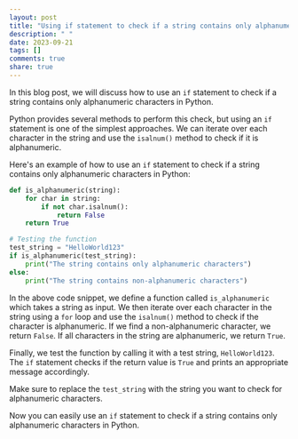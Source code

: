 ```yaml
---
layout: post
title: "Using if statement to check if a string contains only alphanumeric characters in Python"
description: " "
date: 2023-09-21
tags: []
comments: true
share: true
---
```


In this blog post, we will discuss how to use an `if` statement to check if a string contains only alphanumeric characters in Python. 

Python provides several methods to perform this check, but using an `if` statement is one of the simplest approaches. We can iterate over each character in the string and use the `isalnum()` method to check if it is alphanumeric.

Here's an example of how to use an `if` statement to check if a string contains only alphanumeric characters in Python:

```python
def is_alphanumeric(string):
    for char in string:
        if not char.isalnum():
            return False
    return True

# Testing the function
test_string = "HelloWorld123"
if is_alphanumeric(test_string):
    print("The string contains only alphanumeric characters")
else:
    print("The string contains non-alphanumeric characters")
```

In the above code snippet, we define a function called `is_alphanumeric` which takes a string as input. We then iterate over each character in the string using a `for` loop and use the `isalnum()` method to check if the character is alphanumeric. If we find a non-alphanumeric character, we return `False`. If all characters in the string are alphanumeric, we return `True`.

Finally, we test the function by calling it with a test string, `HelloWorld123`. The `if` statement checks if the return value is `True` and prints an appropriate message accordingly.

Make sure to replace the `test_string` with the string you want to check for alphanumeric characters.

Now you can easily use an `if` statement to check if a string contains only alphanumeric characters in Python.